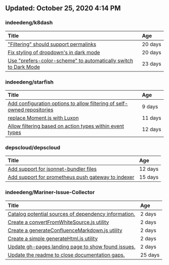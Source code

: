## Updated: October 25, 2020 4:14 PM


### indeedeng/k8dash
|**Title**|**Age**|
|:----|:----|
|["Filtering" should support permalinks](https://github.com/indeedeng/k8dash/issues/153)|20&nbsp;days|
|[Fix styling of dropdown's in dark mode](https://github.com/indeedeng/k8dash/issues/152)|20&nbsp;days|
|[Use "prefers-color-scheme" to automatically switch to Dark Mode](https://github.com/indeedeng/k8dash/issues/144)|23&nbsp;days|


### indeedeng/starfish
|**Title**|**Age**|
|:----|:----|
|[Add configuration options to allow filtering of self-owned repositories](https://github.com/indeedeng/starfish/issues/65)|9&nbsp;days|
|[replace Moment.js with Luxon](https://github.com/indeedeng/starfish/issues/60)|11&nbsp;days|
|[Allow filtering based on action types within event types](https://github.com/indeedeng/starfish/issues/58)|12&nbsp;days|


### depscloud/depscloud
|**Title**|**Age**|
|:----|:----|
|[Add support for jsonnet-bundler files](https://github.com/depscloud/depscloud/issues/115)|12&nbsp;days|
|[Add support for prometheus push gateway to indexer](https://github.com/depscloud/depscloud/issues/108)|15&nbsp;days|


### indeedeng/Mariner-Issue-Collector
|**Title**|**Age**|
|:----|:----|
|[Catalog potential sources of dependency information.](https://github.com/indeedeng/Mariner-Issue-Collector/issues/19)|2&nbsp;days|
|[Create a convertFromWhiteSource.js utility](https://github.com/indeedeng/Mariner-Issue-Collector/issues/18)|2&nbsp;days|
|[Create a generateConfluenceMarkdown.js utility](https://github.com/indeedeng/Mariner-Issue-Collector/issues/17)|2&nbsp;days|
|[Create a simple generateHtml.js utility](https://github.com/indeedeng/Mariner-Issue-Collector/issues/16)|2&nbsp;days|
|[Update gh-pages landing page to show found issues.](https://github.com/indeedeng/Mariner-Issue-Collector/issues/15)|2&nbsp;days|
|[Update the readme to close documentation gaps.](https://github.com/indeedeng/Mariner-Issue-Collector/issues/2)|25&nbsp;days|